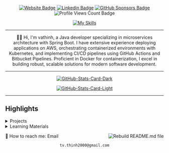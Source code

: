<div align="center">
<p><a href="https://koffeeaddicted.com/"><img src="https://img.shields.io/badge/-Website-3B7EBF?style=for-the-badge&amp;logo=amp&amp;logoColor=white" alt="Website Badge"></a> <a href="https://www.linkedin.com/in/thinh-tran-java/"><img src="https://img.shields.io/badge/-LinkedIn-3B7EBF?style=for-the-badge&amp;logo=Linkedin&amp;logoColor=white" alt="Linkedin Badge"></a> <a href="https://github.com/sponsors/vathinh"><img src="https://img.shields.io/badge/-github%20sponsors-3B7EBF?style=for-the-badge&amp;logo=github&amp;logoColor=white" alt="GitHub Sponsors Badge"></a> <img src="https://komarev.com/ghpvc/?username=vathinh&amp;style=for-the-badge" alt="Profile Views Count Badge"></p>
<p><a href="https://skillicons.dev"><img src="https://skillicons.dev/icons?i=java,spring,aws,docker,github,kubernetes,maven,idea" alt="My Skills"></a></p>
<hr>
<p>👋🏾 Hi, I'm vathinh, a Java developer specializing in microservices architecture with Spring Boot. I have extensive experience deploying applications on AWS, orchestrating containerized environments with Kubernetes, and implementing CI/CD pipelines using GitHub Actions and Bitbucket Pipelines. Proficient in Docker for containerization, I excel in building robust, scalable solutions for modern software development.</p>
<hr>
<p><a href="https://github.com/vathinh/vathinh#gh-dark-mode-only"><img src="https://github-readme-stats.vercel.app/api?username=vathinh&amp;show_icons=true&amp;hide_border=true&amp;include_all_commits=true&amp;card_width=600&amp;custom_title=GitHub%20Open%20Source%20Stats&amp;title_color=3B7EBF&amp;text_color=FFF&amp;icon_color=3B7EBF&amp;hide=contribs&amp;show=reviews,prs_merged,prs_merged_percentage&amp;theme=transparent#gh-dark-mode-only" alt="GitHub-Stats-Card-Dark"></a></p>
<p><a href="https://github.com/vathinh/vathinh#gh-light-mode-only"><img src="https://github-readme-stats.vercel.app/api?username=vathinh&amp;show_icons=true&amp;hide_border=true&amp;include_all_commits=true&amp;card_width=600&amp;custom_title=GitHub%20Open%20Source%20Stats&amp;title_color=3B7EBF&amp;text_color=474A4E&amp;icon_color=3B7EBF&amp;hide=contribs&amp;show=reviews,prs_merged,prs_merged_percentage&amp;theme=transparent#gh-light-mode-only" alt="GitHub-Stats-Card-Light"></a></p>
  </div>
<hr>
<h2>Highlights</h2>
  <details>
  <summary>Projects</summary>
  <br />
  Here are some of my other projects you might want to check out that are not pinned:
  <br />
<br />
  <ul><li><a href=https://github.com/vathinh/vathinh target="_blank" rel="noopener noreferrer">vathinh/vathinh</a> (<b>0</b> ✨ and <b>0</b> 🍴): Van Thinh's Github Profile</li>
<li>More coming soon :).</li>
</ul>
  </details>
  <details>
  <summary>Learning Materials</summary>
  <br />
  Here are some of my unique-styled workshop materials you can use to learn key concepts at your own pace:
  <br />
<br />
  <ul><li><a href=https://github.com/vathinh/vathinh target="_blank" rel="noopener noreferrer">vathinh/vathinh</a> (<b>0</b> ✨ and <b>0</b> 🍴): Van Thinh's Github Profile</li>
<li>More coming soon :).</li>
</ul>
  </details>
<p><a href="https://github.com/vathinh/vathinh/actions/workflows/build.yml"><img src="https://github.com/vathinh/vathinh/actions/workflows/build.yml/badge.svg" align="right" alt="Rebuild README.md file"></a></p>
   <p>💬 How to reach me: Email </p>
  <div align="center">
<pre><code>tv.thinh2000@gmail.com
</code></pre>
  </div>